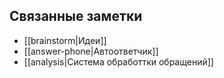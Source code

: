 
## Связанные заметки

- [[brainstorm|Идеи]]
- [[answer-phone|Автоответчик]]
- [[analysis|Система обработтки обращений]]



